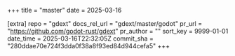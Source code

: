 +++
title = "master"
date = 2025-03-16

[extra]
repo = "gdext"
docs_rel_url = "gdext/master/godot"
pr_url = "https://github.com/godot-rust/gdext"
pr_author = ""
sort_key = 9999-01-01
date_time = 2025-03-16T22:32:05Z
commit_sha = "280ddae70e724f3dda0f38a8f93ed84d944cefa5"
+++


